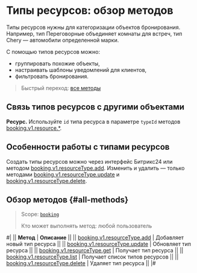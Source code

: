 # Типы ресурсов: обзор методов

Типы ресурсов нужны для категоризации объектов бронирования. Например, тип Переговорные объединяет комнаты для встреч, тип Chery — автомобили определенной марки.

С помощью типов ресурсов можно:
- группировать похожие объекты,
- настраивать шаблоны уведомлений для клиентов,
- фильтровать бронирования.

> Быстрый переход: [все методы](#all-methods) 

## Связь типов ресурсов  с другими объектами

**Ресурс.** Используйте `id` типа ресурса в параметре `typeId` методов [booking.v1.resource.*](../index.md).

## Особенности работы с типами ресурсов

Создать типы ресурсов можно через интерфейс Битрикс24 или методом [booking.v1.resourceType.add](./booking-v1-resourcetype-add.md). Изменить и удалить — только методами [booking.v1.resourceType.update](./booking-v1-resourcetype-update.md) и [booking.v1.resourceType.delete](./booking-v1-resourcetype-delete.md).

## Обзор методов {#all-methods}

> Scope: [`booking`](../../../scopes/permissions.md)
>
> Кто может выполнять метод: любой пользователь

#|
|| **Метод** | **Описание** ||
|| [booking.v1.resourceType.add](./booking-v1-resourcetype-add.md) | Добавляет новый тип ресурса ||
|| [booking.v1.resourceType.update](./booking-v1-resourcetype-update.md) | Обновляет тип ресурса ||
|| [booking.v1.resourceType.get](./booking-v1-resourcetype-get.md) | Получает тип ресурса ||
|| [booking.v1.resourceType.list](./booking-v1-resourcetype-list.md) | Получает список типов ресурсов ||
|| [booking.v1.resourceType.delete](./booking-v1-resourcetype-delete.md) | Удаляет тип ресурса ||
|#

